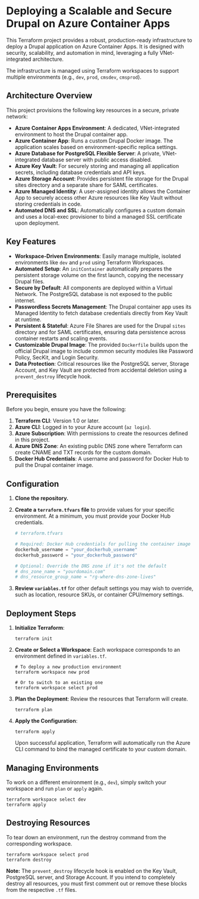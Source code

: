 # Deploying a Scalable and Secure Drupal on Azure Container Apps

This Terraform project provides a robust, production-ready infrastructure to deploy a Drupal application on Azure Container Apps. It is designed with security, scalability, and automation in mind, leveraging a fully VNet-integrated architecture.

The infrastructure is managed using Terraform workspaces to support multiple environments (e.g., `dev`, `prod`, `cmsdev`, `cmsprod`).

## Architecture Overview

This project provisions the following key resources in a secure, private network:

* **Azure Container Apps Environment**: A dedicated, VNet-integrated environment to host the Drupal container app.
* **Azure Container App**: Runs a custom Drupal Docker image. The application scales based on environment-specific replica settings.
* **Azure Database for PostgreSQL Flexible Server**: A private, VNet-integrated database server with public access disabled.
* **Azure Key Vault**: For securely storing and managing all application secrets, including database credentials and API keys.
* **Azure Storage Account**: Provides persistent file storage for the Drupal sites directory and a separate share for SAML certificates.
* **Azure Managed Identity**: A user-assigned identity allows the Container App to securely access other Azure resources like Key Vault without storing credentials in code.
* **Automated DNS and SSL**: Automatically configures a custom domain and uses a local-exec provisioner to bind a managed SSL certificate upon deployment.

## Key Features

* **Workspace-Driven Environments**: Easily manage multiple, isolated environments like `dev` and `prod` using Terraform Workspaces.
* **Automated Setup**: An `initContainer` automatically prepares the persistent storage volume on the first launch, copying the necessary Drupal files.
* **Secure by Default**: All components are deployed within a Virtual Network. The PostgreSQL database is not exposed to the public internet.
* **Passwordless Secrets Management**: The Drupal container app uses its Managed Identity to fetch database credentials directly from Key Vault at runtime.
* **Persistent & Stateful**: Azure File Shares are used for the Drupal `sites` directory and for SAML certificates, ensuring data persistence across container restarts and scaling events.
* **Customizable Drupal Image**: The provided `Dockerfile` builds upon the official Drupal image to include common security modules like Password Policy, SecKit, and Login Security.
* **Data Protection**: Critical resources like the PostgreSQL server, Storage Account, and Key Vault are protected from accidental deletion using a `prevent_destroy` lifecycle hook.

## Prerequisites

Before you begin, ensure you have the following:

1.  **Terraform CLI**: Version 1.0 or later.
2.  **Azure CLI**: Logged in to your Azure account (`az login`).
3.  **Azure Subscription**: With permissions to create the resources defined in this project.
4.  **Azure DNS Zone**: An existing public DNS zone where Terraform can create CNAME and TXT records for the custom domain.
5.  **Docker Hub Credentials**: A username and password for Docker Hub to pull the Drupal container image.

## Configuration

1.  **Clone the repository.**
2.  **Create a `terraform.tfvars` file** to provide values for your specific environment. At a minimum, you must provide your Docker Hub credentials.

    ```terraform
    # terraform.tfvars

    # Required: Docker Hub credentials for pulling the container image
    dockerhub_username = "your_dockerhub_username"
    dockerhub_password = "your_dockerhub_password"

    # Optional: Override the DNS zone if it's not the default
    # dns_zone_name = "yourdomain.com"
    # dns_resource_group_name = "rg-where-dns-zone-lives"
    ```

3.  **Review `variables.tf`** for other default settings you may wish to override, such as location, resource SKUs, or container CPU/memory settings.

## Deployment Steps

1.  **Initialize Terraform**:
    ```shell
    terraform init
    ```

2.  **Create or Select a Workspace**: Each workspace corresponds to an environment defined in `variables.tf`.
    ```shell
    # To deploy a new production environment
    terraform workspace new prod

    # Or to switch to an existing one
    terraform workspace select prod
    ```

3.  **Plan the Deployment**: Review the resources that Terraform will create.
    ```shell
    terraform plan
    ```

4.  **Apply the Configuration**:
    ```shell
    terraform apply
    ```
    Upon successful application, Terraform will automatically run the Azure CLI command to bind the managed certificate to your custom domain.

## Managing Environments

To work on a different environment (e.g., `dev`), simply switch your workspace and run `plan` or `apply` again.

```shell
terraform workspace select dev
terraform apply
```

## Destroying Resources

To tear down an environment, run the destroy command from the corresponding workspace.

```shell
terraform workspace select prod
terraform destroy
```

**Note:** The `prevent_destroy` lifecycle hook is enabled on the Key Vault, PostgreSQL server, and Storage Account. If you intend to completely destroy all resources, you must first comment out or remove these blocks from the respective `.tf` files.